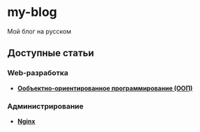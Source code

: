 my-blog
=======

Мой блог на русском

## Доступные статьи
### Web-разработка
* **[Ообъектно-ориентированное программирование (ООП)](https://github.com/uran1980/my-blog/blob/master/OOP%20-%20ObjectOrientedProgramming/README.md)**


### Администрирование
* **[Nginx](https://github.com/uran1980/my-blog/blob/master/Nginx/README.md)**
